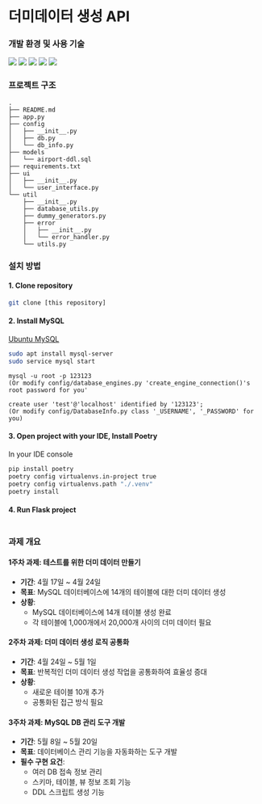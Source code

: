 # 더미데이터 생성 API

### 개발 환경 및 사용 기술
![](https://img.shields.io/badge/Ubuntu-24292e?style=flat&logo=Ubuntu&logoColor=white")
![](https://img.shields.io/badge/Poetry-24292e?style=flat&logo=Poetry&logoColor=white")
![](https://img.shields.io/badge/Python-24292e?style=flat&logo=Python&logoColor=white")
![](https://img.shields.io/badge/SQLAlchemy-24292e?style=flat&logo=SQLAlchemy&logoColor=white")
![](https://img.shields.io/badge/Flask-24292e?style=flat&logo=Flask&logoColor=white")

### 프로젝트 구조
```text
.
├── README.md
├── app.py
├── config
│   ├── __init__.py
│   ├── db.py
│   └── db_info.py
├── models
│   └── airport-ddl.sql
├── requirements.txt
├── ui
│   ├── __init__.py
│   └── user_interface.py
└── util
    ├── __init__.py
    ├── database_utils.py
    ├── dummy_generators.py
    ├── error
    │   ├── __init__.py
    │   └── error_handler.py
    └── utils.py
```

### 설치 방법

#### 1. Clone repository
```bash
git clone [this repository]
```

#### 2. Install MySQL
[Ubuntu MySQL](https://ubuntu.com/server/docs/install-and-configure-a-mysql-server)

```bash
sudo apt install mysql-server
sudo service mysql start
```

```mysql
mysql -u root -p 123123
(Or modify config/database_engines.py 'create_engine_connection()'s root password for you'

create user 'test'@'localhost' identified by '123123';
(Or modify config/DatabaseInfo.py class '_USERNAME', '_PASSWORD' for you)
```

#### 3. Open project with your IDE, Install Poetry

In your IDE console
```bash
pip install poetry
poetry config virtualenvs.in-project true
poetry config virtualenvs.path "./.venv"
poetry install
```

#### 4. Run Flask project
```bash

```

### 과제 개요

#### 1주차 과제: 테스트를 위한 더미 데이터 만들기

- **기간**: 4월 17일 ~ 4월 24일
- **목표**: MySQL 데이터베이스에 14개의 테이블에 대한 더미 데이터 생성
- **상황**:
  - MySQL 데이터베이스에 14개 테이블 생성 완료
  - 각 테이블에 1,000개에서 20,000개 사이의 더미 데이터 필요

#### 2주차 과제: 더미 데이터 생성 로직 공통화

- **기간**: 4월 24일 ~ 5월 1일
- **목표**: 반복적인 더미 데이터 생성 작업을 공통화하여 효율성 증대
- **상황**:
  - 새로운 테이블 10개 추가
  - 공통화된 접근 방식 필요

#### 3주차 과제: MySQL DB 관리 도구 개발

- **기간**: 5월 8일 ~ 5월 20일
- **목표**: 데이터베이스 관리 기능을 자동화하는 도구 개발
- **필수 구현 요건**:
  - 여러 DB 접속 정보 관리
  - 스키마, 테이블, 뷰 정보 조회 기능
  - DDL 스크립트 생성 기능

